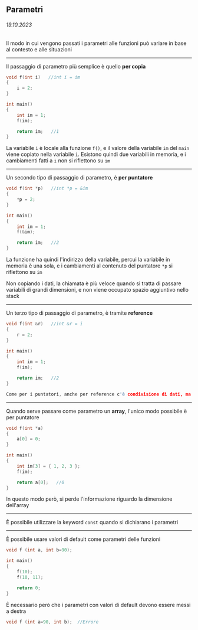 ## Parametri
###### 19.10.2023

Il modo in cui vengono passati i parametri alle funzioni può variare in base al contesto e alle situazioni  

---

Il passaggio di parametro più semplice è quello **per copia**
```c++
void f(int i)   //int i = im
{
    i = 2;
}

int main()
{
    int im = 1;
    f(im);

    return im;   //1
}
```

La variabile `i` è locale alla funzione `f()`, e il valore della variabile `im` del `main` viene copiato nella variabile `i`. Esistono quindi due variabili in memoria, e i cambiamenti fatti a `i` non si riflettono su `im`

---

Un secondo tipo di passaggio di parametro, è **per puntatore** 
```c++
void f(int *p)   //int *p = &im
{
    *p = 2;
}

int main()
{
    int im = 1;
    f(&im);

    return im;   //2
}
```
La funzione ha quindi l'indirizzo della variabile, percui la variabile in memoria è una sola, e i cambiamenti al contenuto del puntatore `*p` si riflettono su `im`  

Non copiando i dati, la chiamata è più veloce quando si tratta di passare variabili di grandi dimensioni, e non viene occupato spazio aggiuntivo nello stack

---

Un terzo tipo di passaggio di parametro, è tramite **reference**

```c++
void f(int &r)   //int &r = i
{
    r = 2;
}

int main()
{
    int im = 1;
    f(im);

    return im;   //2
}

Come per i puntatori, anche per reference c'è condivisione di dati, ma non c'è differenza di dereferenziare i puntatori
```

---

Quando serve passare come parametro un **array**, l'unico modo possibile è per puntatore

```c++
void f(int *a) 
{ 
    a[0] = 0;
}

int main()
{
    int im[3] = { 1, 2, 3 };
    f(im);

    return a[0];   //0
}
```
In questo modo però, si perde l'informazione riguardo la dimensione dell'array

---

È possibile utilizzare la keyword `const` quando si dichiarano i parametri

---

È possibile usare valori di default come parametri delle funzioni

```c++
void f (int a, int b=90);

int main()
{
    f(10);
    f(10, 11);

    return 0;
}
```

È necessario però che i parametri con valori di default devono essere messi a destra

```c++
void f (int a=90, int b);  //Errore
```